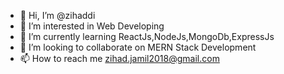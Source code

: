 - 👋 Hi, I’m @zihaddi
- 👀 I’m interested in Web Developing 
- 🌱 I’m currently learning ReactJs,NodeJs,MongoDb,ExpressJs
- 💞️ I’m looking to collaborate on MERN Stack Development
- 📫 How to reach me zihad.jamil2018@gmail.com

<!---
zihaddi/zihaddi is a ✨ special ✨ repository because its `README.md` (this file) appears on your GitHub profile.
You can click the Preview link to take a look at your changes.
--->
